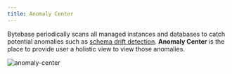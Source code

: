 ```yaml
---
title: Anomaly Center
---
```


Bytebase periodically scans all managed instances and databases to catch potential anomalies such as [schema drift detection](/docs/change-database/drift-detection). **Anomaly Center** is the place to provide user a holistic view to view those anomalies.

![anomaly-center](/content/docs/administration/anomaly-center/anomaly-center.webp)
